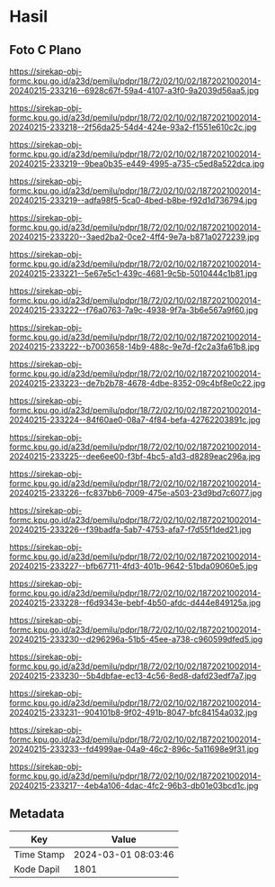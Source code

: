 # Hasil

## Foto C Plano

https://sirekap-obj-formc.kpu.go.id/a23d/pemilu/pdpr/18/72/02/10/02/1872021002014-20240215-233216--6928c67f-59a4-4107-a3f0-9a2039d56aa5.jpg

https://sirekap-obj-formc.kpu.go.id/a23d/pemilu/pdpr/18/72/02/10/02/1872021002014-20240215-233218--2f56da25-54d4-424e-93a2-f1551e610c2c.jpg

https://sirekap-obj-formc.kpu.go.id/a23d/pemilu/pdpr/18/72/02/10/02/1872021002014-20240215-233219--9bea0b35-e449-4995-a735-c5ed8a522dca.jpg

https://sirekap-obj-formc.kpu.go.id/a23d/pemilu/pdpr/18/72/02/10/02/1872021002014-20240215-233219--adfa98f5-5ca0-4bed-b8be-f92d1d736794.jpg

https://sirekap-obj-formc.kpu.go.id/a23d/pemilu/pdpr/18/72/02/10/02/1872021002014-20240215-233220--3aed2ba2-0ce2-4ff4-9e7a-b871a0272239.jpg

https://sirekap-obj-formc.kpu.go.id/a23d/pemilu/pdpr/18/72/02/10/02/1872021002014-20240215-233221--5e67e5c1-439c-4681-9c5b-5010444c1b81.jpg

https://sirekap-obj-formc.kpu.go.id/a23d/pemilu/pdpr/18/72/02/10/02/1872021002014-20240215-233222--f76a0763-7a9c-4938-9f7a-3b6e567a9f60.jpg

https://sirekap-obj-formc.kpu.go.id/a23d/pemilu/pdpr/18/72/02/10/02/1872021002014-20240215-233222--b7003658-14b9-488c-9e7d-f2c2a3fa61b8.jpg

https://sirekap-obj-formc.kpu.go.id/a23d/pemilu/pdpr/18/72/02/10/02/1872021002014-20240215-233223--de7b2b78-4678-4dbe-8352-09c4bf8e0c22.jpg

https://sirekap-obj-formc.kpu.go.id/a23d/pemilu/pdpr/18/72/02/10/02/1872021002014-20240215-233224--84f60ae0-08a7-4f84-befa-42762203891c.jpg

https://sirekap-obj-formc.kpu.go.id/a23d/pemilu/pdpr/18/72/02/10/02/1872021002014-20240215-233225--dee6ee00-f3bf-4bc5-a1d3-d8289eac296a.jpg

https://sirekap-obj-formc.kpu.go.id/a23d/pemilu/pdpr/18/72/02/10/02/1872021002014-20240215-233226--fc837bb6-7009-475e-a503-23d9bd7c6077.jpg

https://sirekap-obj-formc.kpu.go.id/a23d/pemilu/pdpr/18/72/02/10/02/1872021002014-20240215-233226--f39badfa-5ab7-4753-afa7-f7d55f1ded21.jpg

https://sirekap-obj-formc.kpu.go.id/a23d/pemilu/pdpr/18/72/02/10/02/1872021002014-20240215-233227--bfb67711-4fd3-401b-9642-51bda09060e5.jpg

https://sirekap-obj-formc.kpu.go.id/a23d/pemilu/pdpr/18/72/02/10/02/1872021002014-20240215-233228--f6d9343e-bebf-4b50-afdc-d444e849125a.jpg

https://sirekap-obj-formc.kpu.go.id/a23d/pemilu/pdpr/18/72/02/10/02/1872021002014-20240215-233230--d296296a-51b5-45ee-a738-c960599dfed5.jpg

https://sirekap-obj-formc.kpu.go.id/a23d/pemilu/pdpr/18/72/02/10/02/1872021002014-20240215-233230--5b4dbfae-ec13-4c56-8ed8-dafd23edf7a7.jpg

https://sirekap-obj-formc.kpu.go.id/a23d/pemilu/pdpr/18/72/02/10/02/1872021002014-20240215-233231--904101b8-9f02-491b-8047-bfc84154a032.jpg

https://sirekap-obj-formc.kpu.go.id/a23d/pemilu/pdpr/18/72/02/10/02/1872021002014-20240215-233233--fd4999ae-04a9-46c2-896c-5a11698e9f31.jpg

https://sirekap-obj-formc.kpu.go.id/a23d/pemilu/pdpr/18/72/02/10/02/1872021002014-20240215-233217--4eb4a106-4dac-4fc2-96b3-db01e03bcd1c.jpg


## Metadata

| Key        | Value               |
| ---------- | ------------------- |
| Time Stamp | 2024-03-01 08:03:46 |
| Kode Dapil | 1801                |



